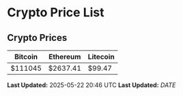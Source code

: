 # Crypto Price List

## Crypto Prices
| Bitcoin | Ethereum | Litecoin |
| ------- | -------- | -------- |
| $111045 | $2637.41 | $99.47 |
**Last Updated:** 2025-05-22 20:46 UTC
**Last Updated:** $DATE$
